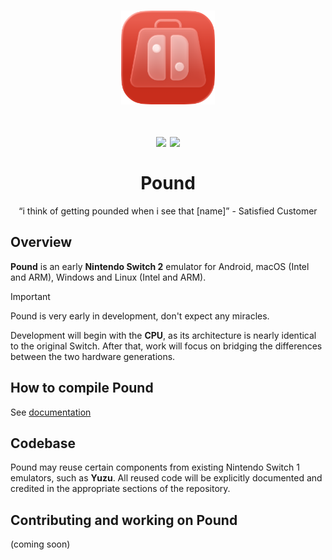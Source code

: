 <h1 align="center">
<img src="/assets/Logo(1024x1024).webp" height="150px">
<br><br>
<img src="https://img.shields.io/github/stars/OwnedByWuigi/pound" width="80">
  <a href="https://github.com/OwnedByWuigi/pound/actions"><img src="https://img.shields.io/badge/Latest universal build-is here-aa00aa.svg"></a>
<br><br>
Pound
</h1>

<p align="center">“i think of getting pounded when i see that [name]” - Satisfied Customer</p>

## Overview

**Pound** is an early **Nintendo Switch 2** emulator for Android, macOS (Intel and ARM), Windows and Linux (Intel and ARM).

> [!IMPORTANT]
> Pound is very early in development, don't expect any miracles.

Development will begin with the **CPU**, as its architecture is nearly identical to the original Switch. After that, work will focus on bridging the differences between the two hardware generations.

## How to compile Pound

See [documentation](/docs/compguide.md)

## Codebase

Pound may reuse certain components from existing Nintendo Switch 1 emulators, such as **Yuzu**.
All reused code will be explicitly documented and credited in the appropriate sections of the repository.

## Contributing and working on Pound

(coming soon)

